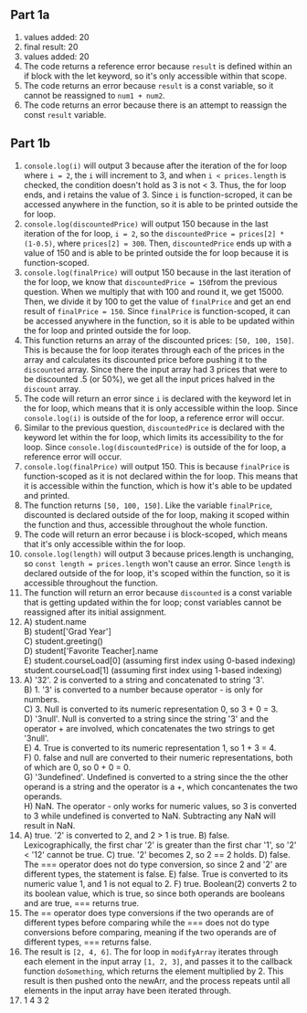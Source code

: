 ## Part 1a
1. values added: 20  
2. final result: 20  
3. values added: 20   
4. The code returns a reference error because ```result``` is defined within an if block with the let keyword, so it's only accessible within that scope.   
5. The code returns an error because ```result``` is a const variable, so it cannot be reassigned to ```num1 + num2```.
6. The code returns an error because there is an attempt to reassign the const ```result``` variable. 

## Part 1b
1. ```console.log(i)``` will output 3 because after the iteration of the for loop where ```i = 2```, the ```i``` will increment to 3, and when ```i < prices.length``` is checked, the condition doesn't hold as 3 is not < 3. Thus, the for loop ends, and i retains the value of 3. Since ```i``` is function-scroped, it can be accessed anywhere in the function, so it is able to be printed outside the for loop.
2. ```console.log(discountedPrice)``` will output 150 because in the last iteration of the for loop, ```i = 2```, so the ```discountedPrice = prices[2] * (1-0.5)```, where ```prices[2] = 300```. Then, ```discountedPrice``` ends up with a value of 150 and is able to be printed outside the for loop because it is function-scoped. 
3. ```console.log(finalPrice)``` will output 150 because in the last iteration of the for loop, we know that ```discountedPrice = 150```from the previous question. When we multiply that with 100 and round it, we get 15000. Then, we divide it by 100 to get the value of ```finalPrice``` and get an end result of  ```finalPrice = 150```. Since ```finalPrice``` is function-scoped, it can be accessed anywhere in the function, so it is able to be updated within the for loop and printed outside the for loop. 
4. This function returns an array of the discounted prices: ```[50, 100, 150]```. This is because the for loop iterates through each of the prices in the array and calculates its discounted price before pushing it to the ```discounted``` array. Since there the input array had 3 prices that were to be discounted .5 (or 50%), we get all the input prices halved in the ```discount``` array. 
5. The code will return an error since ```i``` is declared with the keyword let in the for loop, which means that it is only accessible within the loop. Since ```console.log(i)``` is outside of the for loop, a reference error will occur.
6. Similar to the previous question, ```discountedPrice``` is declared with the keyword let within the for loop, which limits its accessibility to the for loop. Since ```console.log(discountedPrice)``` is outside of the for loop, a reference error will occur.
7. ```console.log(finalPrice)``` will output 150. This is because ```finalPrice``` is function-scoped as it is not declared within the for loop. This means that it is accessible within the function, which is how it's able to be updated and printed. 
8. The function returns ```[50, 100, 150]```. Like the variable ```finalPrice```, discounted is declared outside of the for loop, making it scoped within the function and thus, accessible throughout the whole function.
9. The code will return an error because i is block-scoped, which means that it's only accessible within the for loop.
10. ```console.log(length)``` will output 3 because prices.length is unchanging, so  ```const length = prices.length``` won't cause an error. Since ```length``` is declared outside of the for loop, it's scoped within the function, so it is accessible throughout the function. 
11. The function will return an error because ```discounted``` is a const variable that is getting updated within the for loop; const variables cannot be reassigned after its initial assignment.
12. A) student.name   
    B) student['Grad Year']   
    C) student.greeting()   
    D) student['Favorite Teacher].name   
    E) student.courseLoad[0] (assuming first index using 0-based   indexing)   
       student.courseLoad[1] (assuming first index using 1-based
    indexing)   
13. A) '32'. 2 is converted to a string and concatenated to string '3'.   
    B) 1. '3' is converted to a number because operator - is only for numbers.   
    C) 3. Null is converted to its numeric representation 0, so 3 + 0 = 3.   
    D) '3null'. Null is converted to a string since the string '3' and the operator + are involved, which concatenates the two strings to get '3null'.   
    E) 4. True is converted to its numeric representation 1, so 1 + 3 = 4.   
    F) 0. false and null are converted to their numeric representations, both of which are 0, so 0 + 0 = 0.   
    G) '3undefined'. Undefined is converted to a string since the the other operand is a string and the operator is a +, which concantenates the two operands.   
    H) NaN. The operator - only works for numeric values, so 3 is converted to 3 while undefined is converted to NaN. Subtracting any NaN will result in NaN. 
14. A) true. '2' is converted to 2, and 2 > 1 is true. 
    B) false. Lexicographically, the first char '2' is greater than the first char '1', so '2' < '12' cannot be true. 
    C) true. '2' becomes 2, so 2 == 2 holds.
    D) false. The === operator does not do type conversion, so since 2 and '2' are different types, the statement is false.
    E) false. True is converted to its numeric value 1, and 1 is not equal to 2. 
    F) true. Boolean(2) converts 2 to its boolean value, which is true, so since both operands are booleans and are true, === returns true. 
15. The == operator does type conversions if the two operands are of different types before comparing while the === does not do type conversions before comparing, meaning if the two operands are of different types, === returns false.   
17. The result is ```[2, 4, 6]```. The for loop in ```modifyArray``` iterates through each element in the input array ```[1, 2, 3]```, and passes it to the callback function ```doSomething```, which returns the element multiplied by 2. This result is then pushed onto the newArr, and the process repeats until all elements in the input array have been iterated through. 
19. 1
    4
    3
    2